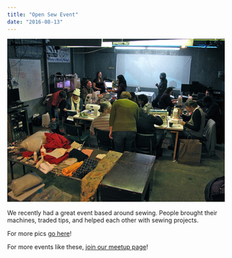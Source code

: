 ```yaml
---
title: "Open Sew Event"
date: "2016-08-13"
---
```


[![600_438123492](images/600_438123492.jpeg)](http://www.hackrva.org/blog/wp-content/uploads/2016/08/600_438123492.jpeg)

We recently had a great event based around sewing. People brought their machines, traded tips, and helped each other with sewing projects.

For more pics [go here](https://www.flickr.com/photos/hackrva/albums/72157668879104294)!

For more events like these, [join our meetup page](https://www.meetup.com/HackRVA-Meetup/)!
